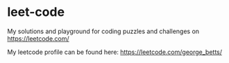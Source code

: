 # leet-code
My solutions and playground for coding puzzles and challenges on https://leetcode.com/

My leetcode profile can be found here: https://leetcode.com/george_betts/
